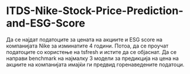 # ITDS-Nike-Stock-Price-Prediction-and-ESG-Score
Да се најдат податоците за цената на акциите и ESG score на компанијата Nike за изминатите 4 години. Потоа, да се проучат податоците со користење на tsfresh и истите да се објаснат. Да се направи benchmark на најмалку 3 модели за предикција на цена на акциите на компанијата имајќи ги предвид горенаведените податоци.
